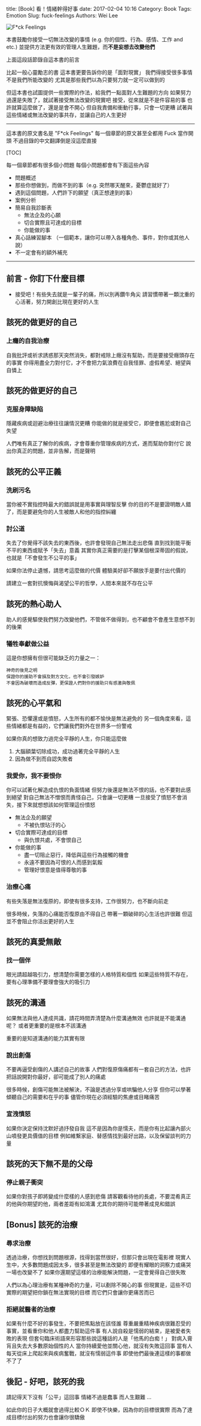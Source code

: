 title: [Book] 看！情緒幹得好事
date: 2017-02-04 10:16
Category: Book
Tags: Emotion
Slug: fuck-feelings
Authors: Wei Lee

![F*ck Feelings](/images/books/fuck-feelings.jpg)

本書鼓勵你接受一切無法改變的事情 (e.g. 你的個性、行為、感情、工作 and etc.)
並提供方法更有效的管理人生難題，而**不是妄想去改變他們**

<!--more-->

上面這段話節錄自這本書的前言

比起一般心靈勵志的書
這本書更要告訴你的是「面對現實」
我們得接受很多事情不是我們所能改變的
尤其是那些我們以為只要努力就一定可以做到的

但這本書也試圖提供一些實際的作法，給我們一點面對人生難題的方向
如果努力過還是失敗了，就試著接受無法改變的現實吧
接受，從來就是不是件容易的事
也許就算這麼做了，還是是會不開心
但自我責備和衝動行事，只會一切更糟
試著與這些情緒或無法改變的事共存，並讓自己的人生更好

---

這本書的原文書名是 "F*ck Feelings"
每一個章節的原文甚至全都用 Fuck 當作開頭
不過目錄的中文翻譯倒是沒這麼直接

[TOC]

每一個章節都有很多個小問題
每個小問題都會有下面這些內容

* 問題概述
* 那些你想做到，而做不到的事（e.g. 突然哪天醒來，憂鬱症就好了）
* 遇到這個問題，人們許下的願望（真正想達到的事）
* 案例分析
* 簡易自我診斷表
    * 無法企及的心願
    * 切合實際且可達成的目標
    * 你能做的事
* 真心話練習腳本 （一個範本，讓你可以帶入各種角色、事件，對你或其他人說）
* 不一定會有的額外補充

---

## 前言 - 你訂下什麼目標

* 接受吧！有些失去就是一輩子的痛，所以別再鑽牛角尖
  請習慣帶著一顆沈重的心活著，努力開創比現在更好的人生

## 該死的做更好的自己

### 上癮的自我治療

自我批評或祈求誘惑那天突然消失，都對戒除上癮沒有幫助，而是要接受癮頭存在的事實
你得用盡全力對付它，才不會把力氣浪費在自我怪罪、虛假希望、絕望與自憐上

## 該死的做更好的自己

### 克服身障缺陷

隱藏疾病或迴避治療往往讓情況更糟
你能做的就是接受它，即便會尷尬或對自己失望

人們唯有真正了解你的疾病，才會尊重你管理疾病的方式，進而幫助你對付它
說出你真正的問題，並非告解，而是聲明

## 該死的公平正義

### 洗刷污名

當你被不實指控時最大的錯誤就是用事實與理智反擊
你的目的不是要證明敵人錯了，而是要避免你的人生被敵人和他的指控糾纏

### 討公道

失去了你覺得不該失去的東西後，也許會發現自己無法走出悲傷
直到找到能平衡不平的東西或賦予「失去」意義
其實你真正需要的是打擊某個根深蒂固的假說，也就是「不會發生不公平的事」

如果你法停止遺憾，請思考這麼做的代價
體驗美好卻不願放手是要付出代價的

請建立一套對抗懊悔與渴望公平的哲學，人間本來就不存在公平

## 該死的熱心助人

助人的感覺驅使我們努力改變他們，不管做不做得到，也不顧會不會產生意想不到的後果

### 犧牲奉獻做公益

這是你想擁有但很可能缺乏的力量之一：

```text
神奇的後見之明
保證你的援助不會損及對方文化，也不會引發嫉妒
不會因為破壞而造成反彈，更保證人們對你的援助只有感激與敬佩
```

## 該死的心平氣和

緊張、恐懼還或是憤怒，人生所有的都不愉快是無法避免的
另一個角度來看，這些情緒都是有益的，它們讓我們對外在世界多一份警戒

如果你真的想致力過完全平靜的人生，你只能這麼做

1. 大腦額葉切除成功，成功過著完全平靜的人生
2. 因為做不到而自認失敗者

### 我愛你，我不要恨你

你可以試著化解造成仇恨的負面情緒
但努力後還是無法不恨的話，也不要對此感到絕望
對自己無法不憎恨而責怪自己，只會讓一切更糟
一旦接受了憤怒不會消失，接下來就想想該如何管理這份憤怒

* 無法企及的願望
    * 不被仇恨玷汙的心
* 切合實際可達成的目標
    * 與仇恨共處，不會恨自己
* 你能做的事
    * 盡一切阻止惡行，降低與這些行為接觸的機會
    * 永遠不要因為可恨的人而感到氣餒
    * 管理好恨意是值得尊敬的事

### 治療心痛

有些失落是無法復原的，即使有很多支持，工作很努力，也不斷向前走

很多時候，失落的心痛能否復原由不得自己
帶著一顆破碎的心生活也許很難
但這並不會阻止你活出更好的人生

## 該死的真愛無敵

### 找一個伴

眼光請超越吸引力，想清楚你需要怎樣的人格特質和個性
如果這些特質不存在，要有心理準備不要理會強大的吸引力

## 該死的溝通

如果無法與他人達成共識，請花時間弄清楚為什麼溝通無效
也許就是不能溝通呢？
或者更重要的是根本不該溝通

重要的是知道溝通的能力其實有限

### 說出創傷

不要再逼受創傷的人講述自己的故事
人們對復原傷痛都有一套自己的方法，也許把話說開對你最好，卻可能成了別人的痛處

很多時候，創傷可能無法被解決，不論是透過分享或哄騙他人分享
但你可以學著傾聽自己的需要和在乎的事
儘管你現在必須經驗的焦慮或目睹痛苦

### 宣洩憤怒

如果你決定保持沈默好過抒發自我
這不是因為你是懦夫，而是你有比起讓內部火山噴發更具價值的目標
例如維繫家庭、替感情找到最好出路，以及保留談判的力量

## 該死的天下無不是的父母

### 停止親子衝突

如果你對孩子即將變成什麼樣的人感到悲傷
請客觀看待他的長處，不要混肴真正的他與你期望的他，兩者差距有如鴻溝
尤其你的期待可能帶著成見和錯誤

## [Bonus] 該死的治療

### 尋求治療

透過治療，你想找到問題根源，找得到當然很好，但那只會出現在電影裡
現實人生中，大多數問題成因太多，很多甚至是無法改變的
即便有耀眼的洞察力或痛哭一場也改變不了
如果你還期望這樣的治療能解決問題，一定會覺得自己很失敗

人們以為心理治療有某種神奇的力量，可以剷除不開心的事
但現實是，這些不切實際的期望把你鎖在無法實現的目標
而它們只會讓你更痛苦而已

### 拒絕就醫者的治療

如果有什麼不好的事發生，不要把焦點放在該怪誰
尊重嚴重精神疾病很難忍受的事實，並看重你和他人都盡力幫助這件事
有人說自殺是懦弱的結束，是被愛者失敗的表現
但套句臨床術語來形容那些說這種話的人是「他馬的白痴！」
對病入膏肓且失去大多數原始個性的人
當你持續愛他並關心他，就沒有失敗這回事
當有人每天從床上爬起來與疾病奮戰，就沒有懦弱這件事
即使他們最後連這樣的事都做不了了

## 後記 - 好吧，該死的我

請記得天下沒有「公平」這回事
情緒不過是蠢事
而人生艱難 ...

如此你的日子大概就會過得比較ＯＫ
即使不快樂，因為你的目標很實際
而為了達成目標付出的努力也會讓你很驕傲
